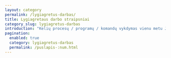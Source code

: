 ```yaml
---
layout: category
permalink: /lygiagretus-darbas/
title: Lygiagretaus darbo straipsniai
category_slug: lygiagretus-darbas
introduction: "Kelių procesų / programų / komandų vykdymas vienu metu Jūsų operacinei yra įprastas iššūkis. Verta žinoti kokie šio lygiagretaus darbo trūkumai ir kaip galima komandas priversti veikti tokiu principu."
pagination:
  enabled: true
  category: lygiagretus-darbas
  permalink: /puslapis-:num.html
---
```

